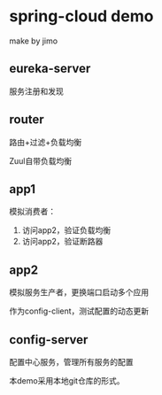 # spring-cloud demo

make by jimo


## eureka-server
服务注册和发现

## router
路由+过滤+负载均衡

Zuul自带负载均衡

## app1
模拟消费者：
1. 访问app2，验证负载均衡
2. 访问app2，验证断路器

## app2
模拟服务生产者，更换端口启动多个应用

作为config-client，测试配置的动态更新

## config-server
配置中心服务，管理所有服务的配置

本demo采用本地git仓库的形式。




